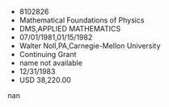 
* 8102826
* Mathematical Foundations of Physics
* DMS,APPLIED MATHEMATICS
* 07/01/1981,01/15/1982
* Walter Noll,PA,Carnegie-Mellon University
* Continuing Grant
*   name not available
* 12/31/1983
* USD 38,220.00

nan

